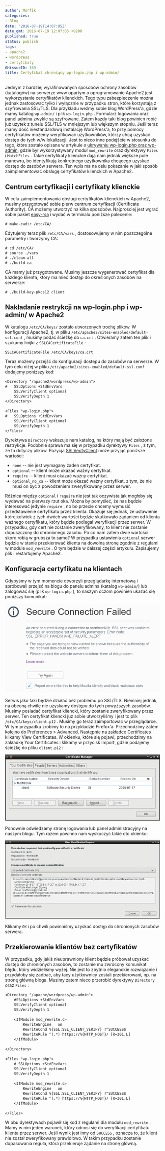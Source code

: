 ```yaml
---
author: Morfik
categories:
- Blog
date: "2016-07-19T14:07:05Z"
date_gmt: 2016-07-19 12:07:05 +0200
published: true
status: publish
tags:
- apache2
- wordpress
- certyfikaty
GHissueID: 389
title: Certyfikat chroniący wp-login.php i wp-admin/
---
```


Jednym z bardziej wyrafinowanych sposobów ochrony zasobów (katalogów) na serwerze www opartym o
oprogramowanie Apache2 jest wykorzystanie certyfikatów klienckich. Tego typu zabezpieczenie można
jednak zastosować tylko i wyłącznie w przypadku stron, które korzystają z szyfrowania SSL/TLS. Dla
przykładu weźmy sobie blog WordPress'a, gdzie mamy katalog `wp-admin/` i plik `wp-login.php` .
Formularz logowania oraz panel admina zwykle są szyfrowane. Zatem każdy taki blog powinien robić już
użytek z tunelu SSL/TLS w mniejszym lub większym stopniu. Jeśli teraz mamy dość niestandardową
instalację WordPress'a, to przy pomocy certyfikatów możemy weryfikować użytkowników, którzy chcą
uzyskać dostęp do tych w/w lokalizacji. Jest to nieco inne podejście w stosunku do tego, które
zostało opisane w artykule o [ukrywaniu wp-login.php oraz
wp-admin](/post/wordpress-ukrycie-wp-login-php-oraz-wp-admin/), gdzie był
wykorzystywany moduł `mod_rewrite` oraz dyrektywy `Files` i `MatchFiles` . Takie certyfikaty
klienckie dają nam jednak większe pole manewru, bo identyfikują konkretnego użytkownika chcącego
uzyskać dostęp do zasobów serwera. Ten wpis ma na celu pokazanie w jaki sposób zaimplementować
obsługę certyfikatów klienckich w Apache2.

<!--more-->
## Centrum certyfikacji i certyfikaty klienckie

W celu zaimplementowania obsługi certyfikatów klienckich w Apache2, musimy przygotować sobie pierw
centrum certyfikacji (Certificate Authority). CA możemy utworzyć na kilka sposobów. Najprościej jest
wgrać sobie pakiet [easy-rsa](/post/generowanie-certyfikatow-przy-pomocy-easy-rsa/)
i wydać w terminalu poniższe polecenie:

    # make-cadir /etc/CA/

Edytujemy teraz plik `/etc/CA/vars` , dostosowujemy w nim poszczególne parametry i tworzymy CA:

    # cd /etc/CA/
    # source ./vars
    # ./clean-all
    # ./build-ca

CA mamy już przygotowane. Musimy jeszcze wygenerować certyfikat dla każdego klienta, który ma mieć
dostęp do określonych zasobów na serwerze:

    # ./build-key-pkcs12 client

## Nakładanie restrykcji na wp-login.php i wp-admin/ w Apache2

W katalogu `/etc/CA/keys/` zostało utworzonych trochę plików. W konfiguracji Apache2, tj. w pliku
`/etc/apache2/sites-enabled/default-ssl.conf` , musimy podać ścieżkę do `ca.crt` . Otwieramy zatem
ten plik i szukamy linijki z `SSLCACertificateFile` :

    SSLCACertificateFile /etc/CA/keys/ca.crt

Teraz możemy przejść do konfiguracji dostępu do zasobów na serwerze. W tym celu niżej w pliku
`/etc/apache2/sites-enabled/default-ssl.conf` dodajemy poniższy kod:

    <Directory "/apache2/wordpress/wp-admin">
    #   SSLOptions +StdEnvVars
        SSLVerifyClient optional
        SSLVerifyDepth 1
    </Directory>

    <Files "wp-login.php">
    #   SSLOptions +StdEnvVars
        SSLVerifyClient optional
        SSLVerifyDepth 1
    </Files>

Dyrektywa `Directory` wskazuje nam katalog, na który mają być założone restrykcje. Podobnie sprawa
ma się w przypadku dyrektywy `Files` , z tym, że ta dotyczy plików. Pozycja
[SSLVerifyClient](https://httpd.apache.org/docs/current/mod/mod_ssl.html#sslverifyclient) może
przyjąć poniższe wartości:

  - `none` -- nie jest wymagany żaden certyfikat.
  - `optional` -- klient może okazać ważny certyfikat.
  - `require` -- klient musi okazać ważny certyfikat.
  - `optional_no_ca` -- klient może okazać ważny certyfikat, z tym, że nie musi on być z powodzeniem
    zweryfikowany przez serwer.

Różnica między `optional` i `require` nie jest tak oczywista jak mogłoby się wydawać na pierwszy
rzut oka. Można by pomyśleć, że nas będzie interesować jedynie `require` , no bo przecie chcemy
wymusić przedstawienie certyfikatu przez klienta. Okazuje się jednak, że ustawienie którejkolwiek z
tych dwóch wartości będzie skutkowało żądaniem od klienta ważnego certyfikatu, który będzie podlegał
weryfikacji przez serwer. W przypadku, gdy cert nie zostanie zweryfikowany, to klient nie zostanie
dopuszczony do chronionego zasobu. Po co nam zatem dwie wartości skoro robią w grubsza to samo? W
przypadku ustawienia `optional` serwer będzie w stanie przekierować klienta na dowolną stronę
zgodnie z regułami w module `mod_rewrite` . O tym będzie w dalszej części artykułu. Zapisujemy plik
i restartujemy Apache2.

## Konfiguracja certyfikatu na klientach

Gdybyśmy w tym momencie otworzyli przeglądarkę internetową i spróbowali przejść na blogu do panelu
admina (katalog `wp-admin/`) lub zalogować się (plik `wp-login.php` ), to naszym oczom powinien
ukazać się poniższy komunikat:

![](/img/2016/07/1.wp-admin-wp-login.php-apache2-brak-certyfikat.png#big)

Serwis jako taki będzie działać bez problemu po SSL/TLS. Niemniej jednak, na obecną chwilę nie
uzyskamy dostępu do tych powyższych zasobów. Musimy posiadać certyfikat kliencki, który zostanie
zweryfikowany przez serwer. Ten certyfikat kliencki już sobie utworzyliśmy i jest to plik
`/etc/CA/keys/client.p12` . Musimy go teraz zaimportować w przeglądarce. W tym przypadku zrobimy to
na przykładzie Firefox'a. Przechodzimy zatem kolejno do Preferences > Advanced. Następnie na
zakładce Certificates klikamy View Certificates. W okienku, które się pojawi, przechodzimy na
zakładkę Your Certificates i klikamy w przycisk Import, gdzie podajemy ścieżkę do pliku
`client.p12` :

![](/img/2016/07/2.firefox-dodawanie-certyfikat.png#big)

Ponownie odwiedzamy stronę logowania lub panel administracyjny na naszym blogu. Tym razem powinno
nam wyskoczyć takie oto okienko:

![](/img/2016/07/3.firefox-potwierdzenie-certyfikat.png#huge)

Klikamy `OK` i po chwili powinniśmy uzyskać dostęp do chronionych zasobów serwera.

## Przekierowanie klientów bez certyfikatów

W przypadku, gdy jakiś nieuprawniony klient będzie próbował uzyskać dostęp do chronionych zasobów,
to zostanie mu zwrócony komunikat błędu, który widzieliśmy wyżej. Nie jest to zbytnio eleganckie
rozwiązanie i przydałoby się zadbać, aby tacy użytkownicy zostali przekierowani, np. na stronę
główną bloga. Musimy zatem nieco przerobić dyrektywy `Directory` oraz `Files` :

    <Directory "/apache/wordpress/wp-admin">
        #SSLOptions +StdEnvVars
        SSLVerifyClient optional
        SSLVerifyDepth 1

        <IfModule mod_rewrite.c>
            RewriteEngine   on
            RewriteCond %{SSL:SSL_CLIENT_VERIFY} !^SUCCESS$
            RewriteRule ^(.*) https://%{HTTP_HOST}/ [R=301,L]
        </IfModule>

    </Directory>

    <Files "wp-login.php">
        # SSLOptions +StdEnvVars
        SSLVerifyClient optional
        SSLVerifyDepth 1

        <IfModule mod_rewrite.c>
            RewriteEngine   on
            RewriteCond %{SSL:SSL_CLIENT_VERIFY} !^SUCCESS$
            RewriteRule ^(.*) https://%{HTTP_HOST}/ [R=301,L]
        </IfModule>

    </Files>

W obu dyrektywach pojawił się kod z regułami dla modułu `mod_rewrite` . Mamy w nim jeden warunek,
który odnosi się do weryfikacji certyfikatu klienta przez serwer. Jeśli wynik jest inny od
`SUCCESS` , oznacza to, że klient nie został zweryfikowany prawidłowo. W takim przypadku zostanie
dopasowania reguła, która przekieruje żądanie na stronę główną.
